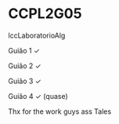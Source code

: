 # CCPL2G05
lccLaboratorioAlg

Guião 1 ✓

Guião 2 ✓

Guião 3 ✓

Guião 4 ✓ (quase)

Thx for the work guys ass Tales
